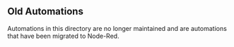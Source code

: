 ## Old Automations

Automations in this directory are no longer maintained and are automations that have been migrated to Node-Red.
